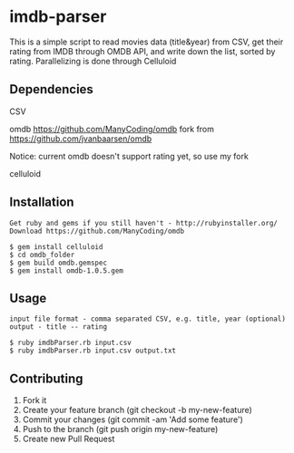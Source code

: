 # imdb-parser
This is a simple script to read movies data (title&year) from CSV, get their rating from IMDB through OMDB API, and write down the list, sorted by rating. Parallelizing is done through Celluloid


## Dependencies

CSV

omdb https://github.com/ManyCoding/omdb fork from https://github.com/jvanbaarsen/omdb

Notice: current omdb doesn't support rating yet, so use my fork

celluloid


## Installation
	
	Get ruby and gems if you still haven't - http://rubyinstaller.org/
	Download https://github.com/ManyCoding/omdb

	$ gem install celluloid
	$ cd omdb_folder
	$ gem build omdb.gemspec 
	$ gem install omdb-1.0.5.gem


## Usage

	input file format - comma separated CSV, e.g. title, year (optional)
	output - title -- rating

	$ ruby imdbParser.rb input.csv
	$ ruby imdbParser.rb input.csv output.txt


## Contributing

1. Fork it
2. Create your feature branch (git checkout -b my-new-feature)
3. Commit your changes (git commit -am 'Add some feature')
4. Push to the branch (git push origin my-new-feature)
5. Create new Pull Request
